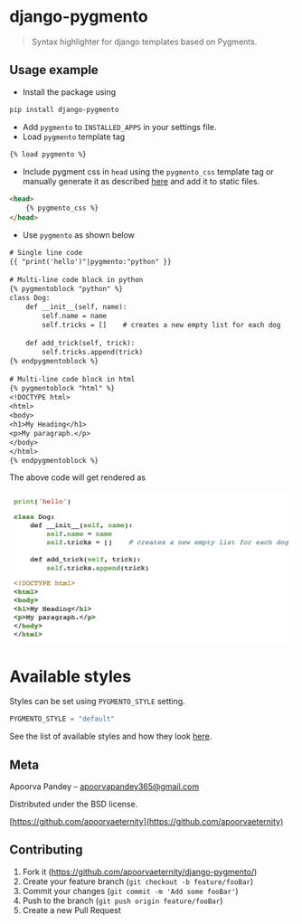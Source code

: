 # django-pygmento
> Syntax highlighter for django templates based on Pygments.


## Usage example
- Install the package using
```bash
pip install django-pygmento
```

- Add `pygmento` to `INSTALLED_APPS` in your settings file.
- Load `pygmento` template tag
```html
{% load pygmento %}
```
- Include pygment css in `head` using the `pygmento_css` template tag or manually generate it as described [here](https://pygments.org/docs/quickstart/#command-line-usage) and add it to static files. 
```html
<head>
    {% pygmento_css %}
</head>
```

- Use `pygmento` as shown below
```
# Single line code
{{ "print('hello')"|pygmento:"python" }}

# Multi-line code block in python
{% pygmentoblock "python" %}
class Dog:
    def __init__(self, name):
        self.name = name
        self.tricks = []    # creates a new empty list for each dog

    def add_trick(self, trick):
        self.tricks.append(trick)
{% endpygmentoblock %}

# Multi-line code block in html
{% pygmentoblock "html" %}
<!DOCTYPE html>
<html>
<body>
<h1>My Heading</h1>
<p>My paragraph.</p>
</body>
</html>
{% endpygmentoblock %}
```

The above code will get rendered as

![image info](./example.png)


# Available styles
Styles can be set using `PYGMENTO_STYLE` setting.
```python
PYGMENTO_STYLE = "default"
```

See the list of available styles and how they look [here](https://pygments.org/styles/). 


## Meta

Apoorva Pandey – apoorvapandey365@gmail.com

Distributed under the BSD license.

[https://github.com/apoorvaeternity](https://github.com/apoorvaeternity)

## Contributing

1. Fork it (<https://github.com/apoorvaeternity/django-pygmento/>)
2. Create your feature branch (`git checkout -b feature/fooBar`)
3. Commit your changes (`git commit -m 'Add some fooBar'`)
4. Push to the branch (`git push origin feature/fooBar`)
5. Create a new Pull Request
